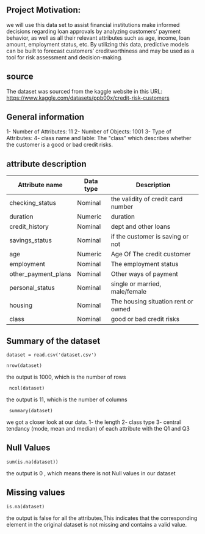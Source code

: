 ## Project Motivation:
we will use this data set to assist financial institutions make informed decisions regarding loan approvals by analyzing customers’ payment behavior, as well as all their relevant attributes such as age, income, loan amount, employment status, etc. By utilizing this data, predictive models can be built to forecast customers’ creditworthiness and may be used as a tool for risk assessment and decision-making.

## source

The dataset was sourced from the kaggle website in this URL:
https://www.kaggle.com/datasets/ppb00x/credit-risk-customers 

## General information 

1- Number of Attributes: 11
2- Number of Objects: 1001
3- Type of Attributes:
4- class name and lable:
The "class" which describes whether the customer is a good or bad credit risks.

## attribute description

| Attribute name    | Data type |            Description             |
|-------------------|-----------|------------------------------------|
|checking_status    |Nominal    |the validity of credit card number  |
|duration           |Numeric    |duration                            |
|credit_history     |Nominal    |dept and other loans                |
|savings_status     |Nominal    |if the customer is saving or not    |
|age                |Numeric    |Age Of The credit customer          |
|employment         |Nominal    |The employment status               |
|other_payment_plans|Nominal |Other ways of payment                  |
|personal_status    |Nominal     |single or married, male/female     |
|housing            |Nominal     |The housing situation rent or owned| 
|class              |Nominal     |good or bad credit risks           |


## Summary of the dataset

```{r}
dataset = read.csv('dataset.csv')
```

```{r}
nrow(dataset) 
```
the output is 1000, which is the number of rows

```{r}
 ncol(dataset)
```
the output is 11, which is the number of columns

```{r}
 summary(dataset)
```
we got a closer look at our data.
1- the length 
2- class type 
3- central tendancy (mode, mean and median) of each attribute with the Q1 and Q3

## Null Values 

```{r}
sum(is.na(dataset))
```
the output is 0 , which means there is not Null values in our dataset

## Missing values

```{r}
is.na(dataset)
```
the output is false for all the attributes,This indicates that the corresponding element in the original dataset is not missing and contains a valid value.
